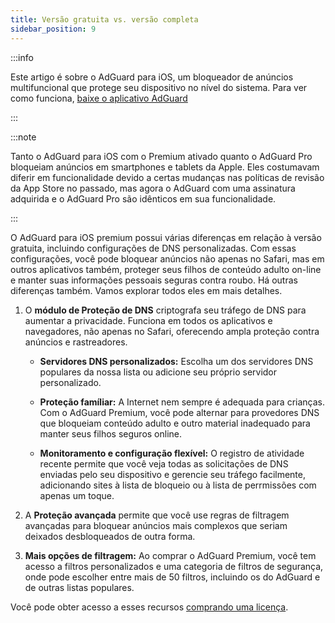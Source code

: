 ```yaml
---
title: Versão gratuita vs. versão completa
sidebar_position: 9
---
```


:::info

Este artigo é sobre o AdGuard para iOS, um bloqueador de anúncios multifuncional que protege seu dispositivo no nível do sistema. Para ver como funciona, [baixe o aplicativo AdGuard](https://agrd.io/download-kb-adblock)

:::

:::note

Tanto o AdGuard para iOS com o Premium ativado quanto o AdGuard Pro bloqueiam anúncios em smartphones e tablets da Apple. Eles costumavam diferir em funcionalidade devido a certas mudanças nas políticas de revisão da App Store no passado, mas agora o AdGuard com uma assinatura adquirida e o AdGuard Pro são idênticos em sua funcionalidade.

:::

O AdGuard para iOS premium possui várias diferenças em relação à versão gratuita, incluindo configurações de DNS personalizadas. Com essas configurações, você pode bloquear anúncios não apenas no Safari, mas em outros aplicativos também, proteger seus filhos de conteúdo adulto on-line e manter suas informações pessoais seguras contra roubo. Há outras diferenças também. Vamos explorar todos eles em mais detalhes.

1. O **módulo de Proteção de DNS** criptografa seu tráfego de DNS para aumentar a privacidade. Funciona em todos os aplicativos e navegadores, não apenas no Safari, oferecendo ampla proteção contra anúncios e rastreadores.

    - **Servidores DNS personalizados:** Escolha um dos servidores DNS populares da nossa lista ou adicione seu próprio servidor personalizado.

    - **Proteção famíliar:** A Internet nem sempre é adequada para crianças. Com o AdGuard Premium, você pode alternar para provedores DNS que bloqueiam conteúdo adulto e outro material inadequado para manter seus filhos seguros online.

    - **Monitoramento e configuração flexível:** O registro de atividade recente permite que você veja todas as solicitações de DNS enviadas pelo seu dispositivo e gerencie seu tráfego facilmente, adicionando sites à lista de bloqueio ou à lista de perrmissões com apenas um toque.

2. A **Proteção avançada** permite que você use regras de filtragem avançadas para bloquear anúncios mais complexos que seriam deixados desbloqueados de outra forma.

3. **Mais opções de filtragem:** Ao comprar o AdGuard Premium, você tem acesso a filtros personalizados e uma categoria de filtros de segurança, onde pode escolher entre mais de 50 filtros, incluindo os do AdGuard e de outras listas populares.

Você pode obter acesso a esses recursos [comprando uma licença](https://adguard.com/license.html).
